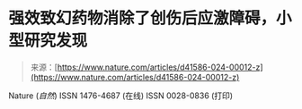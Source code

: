 <!--yml

category: 未分类

date: 2024-05-27 14:37:17

-->

# 强效致幻药物消除了创伤后应激障碍，小型研究发现

> 来源：[https://www.nature.com/articles/d41586-024-00012-z](https://www.nature.com/articles/d41586-024-00012-z)

Nature (*自然*) ISSN 1476-4687 (在线) ISSN 0028-0836 (打印)
